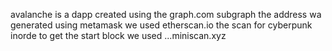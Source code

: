  avalanche is a dapp created  using the graph.com subgraph
 the address wa generated using  metamask 
 we used etherscan.io the scan for cyberpunk
 inorde to get the  start block we used ...miniscan.xyz
